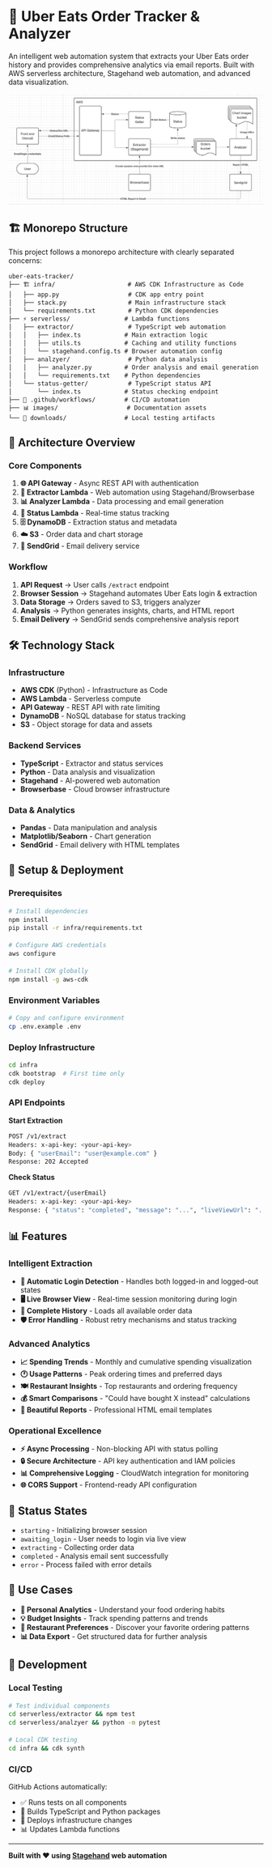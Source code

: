 # 🍔 Uber Eats Order Tracker & Analyzer

An intelligent web automation system that extracts your Uber Eats order history and provides comprehensive analytics via email reports. Built with AWS serverless architecture, Stagehand web automation, and advanced data visualization.

![Architecture Diagram](images/wireframe.png)

## 🏗️ Monorepo Structure

This project follows a monorepo architecture with clearly separated concerns:

```
uber-eats-tracker/
├── 🏗️ infra/                    # AWS CDK Infrastructure as Code
│   ├── app.py                   # CDK app entry point
│   ├── stack.py                 # Main infrastructure stack
│   └── requirements.txt         # Python CDK dependencies
├── ⚡ serverless/               # Lambda functions
│   ├── extractor/               # TypeScript web automation
│   │   ├── index.ts            # Main extraction logic
│   │   ├── utils.ts            # Caching and utility functions
│   │   └── stagehand.config.ts # Browser automation config
│   ├── analzyer/                # Python data analysis
│   │   ├── analyzer.py         # Order analysis and email generation
│   │   └── requirements.txt    # Python dependencies
│   └── status-getter/           # TypeScript status API
│       └── index.ts            # Status checking endpoint
├── 🔄 .github/workflows/        # CI/CD automation
├── 📊 images/                   # Documentation assets
└── 📁 downloads/                # Local testing artifacts
```

## 🚀 Architecture Overview

### Core Components

1. **🌐 API Gateway** - Async REST API with authentication
2. **🤖 Extractor Lambda** - Web automation using Stagehand/Browserbase
3. **📊 Analyzer Lambda** - Data processing and email generation
4. **📄 Status Lambda** - Real-time status tracking
5. **🗄️ DynamoDB** - Extraction status and metadata
6. **☁️ S3** - Order data and chart storage
7. **📧 SendGrid** - Email delivery service

### Workflow

1. **API Request** → User calls `/extract` endpoint
2. **Browser Session** → Stagehand automates Uber Eats login & extraction
3. **Data Storage** → Orders saved to S3, triggers analyzer
4. **Analysis** → Python generates insights, charts, and HTML report
5. **Email Delivery** → SendGrid sends comprehensive analysis report

## 🛠️ Technology Stack

### Infrastructure
- **AWS CDK** (Python) - Infrastructure as Code
- **AWS Lambda** - Serverless compute
- **API Gateway** - REST API with rate limiting
- **DynamoDB** - NoSQL database for status tracking
- **S3** - Object storage for data and assets

### Backend Services
- **TypeScript** - Extractor and status services
- **Python** - Data analysis and visualization
- **Stagehand** - AI-powered web automation
- **Browserbase** - Cloud browser infrastructure

### Data & Analytics
- **Pandas** - Data manipulation and analysis
- **Matplotlib/Seaborn** - Chart generation
- **SendGrid** - Email delivery with HTML templates

## 🔧 Setup & Deployment

### Prerequisites
```bash
# Install dependencies
npm install
pip install -r infra/requirements.txt

# Configure AWS credentials
aws configure

# Install CDK globally
npm install -g aws-cdk
```

### Environment Variables
```bash
# Copy and configure environment
cp .env.example .env
```

### Deploy Infrastructure
```bash
cd infra
cdk bootstrap  # First time only
cdk deploy
```

### API Endpoints

**Start Extraction**
```bash
POST /v1/extract
Headers: x-api-key: <your-api-key>
Body: { "userEmail": "user@example.com" }
Response: 202 Accepted
```

**Check Status**
```bash
GET /v1/extract/{userEmail}
Headers: x-api-key: <your-api-key>
Response: { "status": "completed", "message": "...", "liveViewUrl": "..." }
```

## 📊 Features

### Intelligent Extraction
- **🔐 Automatic Login Detection** - Handles both logged-in and logged-out states
- **🖥️ Live Browser View** - Real-time session monitoring during login
- **📜 Complete History** - Loads all available order data
- **🛡️ Error Handling** - Robust retry mechanisms and status tracking

### Advanced Analytics
- **📈 Spending Trends** - Monthly and cumulative spending visualization
- **🕐 Usage Patterns** - Peak ordering times and preferred days
- **🍽️ Restaurant Insights** - Top restaurants and ordering frequency
- **💰 Smart Comparisons** - "Could have bought X instead" calculations
- **📧 Beautiful Reports** - Professional HTML email templates

### Operational Excellence
- **⚡ Async Processing** - Non-blocking API with status polling
- **🔒 Secure Architecture** - API key authentication and IAM policies
- **📊 Comprehensive Logging** - CloudWatch integration for monitoring
- **🌐 CORS Support** - Frontend-ready API configuration

## 🔄 Status States

- `starting` - Initializing browser session
- `awaiting_login` - User needs to login via live view
- `extracting` - Collecting order data
- `completed` - Analysis email sent successfully
- `error` - Process failed with error details

## 🎯 Use Cases

- **📱 Personal Analytics** - Understand your food ordering habits
- **💡 Budget Insights** - Track spending patterns and trends
- **🍕 Restaurant Preferences** - Discover your favorite ordering patterns
- **📊 Data Export** - Get structured data for further analysis

## 🚦 Development

### Local Testing
```bash
# Test individual components
cd serverless/extractor && npm test
cd serverless/analzyer && python -m pytest

# Local CDK testing
cd infra && cdk synth
```

### CI/CD
GitHub Actions automatically:
- ✅ Runs tests on all components
- 🔨 Builds TypeScript and Python packages
- 🚀 Deploys infrastructure changes
- 📊 Updates Lambda functions

---

**Built with ❤️ using [Stagehand](https://github.com/browserbase/stagehand) web automation**
